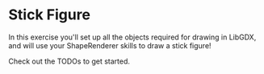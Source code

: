 # Stick Figure

In this exercise you'll set up all the objects required for drawing in LibGDX, and will use your ShapeRenderer skills to draw a stick figure!

Check out the TODOs to get started.
